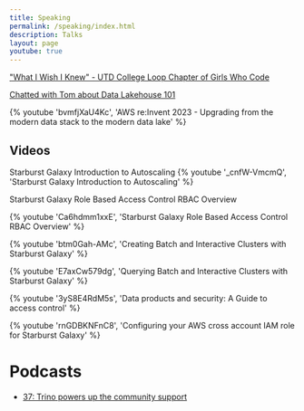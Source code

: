 ```yaml
---
title: Speaking
permalink: /speaking/index.html
description: Talks
layout: page
youtube: true
---
```


["What I Wish I Knew" - UTD College Loop Chapter of Girls Who Code](https://www.polywork.com/monimiller/highlights/0aRoq5TS)

[Chatted with Tom about Data Lakehouse 101](https://www.starburst.io/resources/starburst-lakehouse-101/)

{% youtube 'bvmfjXaU4Kc', 'AWS re:Invent 2023 - Upgrading from the modern data stack to the modern data lake' %}

## Videos

Starburst Galaxy Introduction to Autoscaling
{% youtube '_cnfW-VmcmQ', 'Starburst Galaxy Introduction to Autoscaling' %}

Starburst Galaxy Role Based Access Control RBAC Overview 

{% youtube 'Ca6hdmm1xxE', 'Starburst Galaxy Role Based Access Control RBAC Overview' %}

{% youtube 'btm0Gah-AMc', 'Creating Batch and Interactive Clusters with Starburst Galaxy' %}

{% youtube 'E7axCw579dg', 'Querying Batch and Interactive Clusters with Starburst Galaxy' %}

{% youtube '3yS8E4RdM5s', 'Data products and security: A Guide to access control' %}

{% youtube 'rnGDBKNFnC8', 'Configuring your AWS cross account IAM role for Starburst Galaxy' %}

<!-- TODO Add all the talks -->
<!-- https://www.wictphiladelphia.org/schedule/tech-it-out-technology-today-limitless-impact -->

<!-- TODO July 19th 2023 gave a webinar? -->

# Podcasts

- [37: Trino powers up the community support](https://trino.io/episodes/37)
